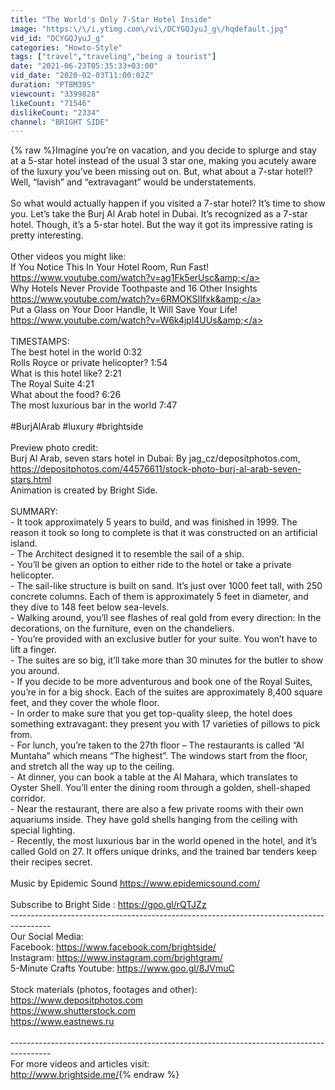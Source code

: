 ```yaml
---
title: "The World's Only 7-Star Hotel Inside"
image: "https:\/\/i.ytimg.com\/vi\/DCYGQJyuJ_g\/hqdefault.jpg"
vid_id: "DCYGQJyuJ_g"
categories: "Howto-Style"
tags: ["travel","traveling","being a tourist"]
date: "2021-06-23T05:35:33+03:00"
vid_date: "2020-02-03T11:00:02Z"
duration: "PT8M39S"
viewcount: "3399828"
likeCount: "71546"
dislikeCount: "2334"
channel: "BRIGHT SIDE"
---
```

{% raw %}Imagine you’re on vacation, and you decide to splurge and stay at a 5-star hotel instead of the usual 3 star one, making you acutely aware of the luxury you’ve been missing out on. But, what about a 7-star hotel!? Well, “lavish” and “extravagant” would be understatements.<br /><br />So what would actually happen if you visited a 7-star hotel? It’s time to show you. Let’s take the Burj Al Arab hotel in Dubai. It’s recognized as a 7-star hotel. Though, it’s a 5-star hotel. But the way it got its impressive rating is pretty interesting. <br /><br />Other videos you might like:<br />If You Notice This In Your Hotel Room, Run Fast! <a rel="nofollow" target="blank" href="https://www.youtube.com/watch?v=ag1Fk5erUsc&amp;">https://www.youtube.com/watch?v=ag1Fk5erUsc&amp;</a><br />Why Hotels Never Provide Toothpaste and 16 Other Insights <a rel="nofollow" target="blank" href="https://www.youtube.com/watch?v=6RMOKSIIfxk&amp;">https://www.youtube.com/watch?v=6RMOKSIIfxk&amp;</a><br />Put a Glass on Your Door Handle, It Will Save Your Life! <a rel="nofollow" target="blank" href="https://www.youtube.com/watch?v=W6k4jpl4UUs&amp;">https://www.youtube.com/watch?v=W6k4jpl4UUs&amp;</a><br /><br />TIMESTAMPS:<br />The best hotel in the world 0:32<br />Rolls Royce or private helicopter? 1:54<br />What is this hotel like? 2:21<br />The Royal Suite 4:21<br />What about the food? 6:26<br />The most luxurious bar in the world 7:47<br /><br />#BurjAlArab #luxury #brightside<br /><br />Preview photo credit: <br />Burj Al Arab, seven stars hotel in Dubai: By jag_cz/depositphotos.com, <a rel="nofollow" target="blank" href="https://depositphotos.com/44576611/stock-photo-burj-al-arab-seven-stars.html">https://depositphotos.com/44576611/stock-photo-burj-al-arab-seven-stars.html</a><br />Animation is created by Bright Side.<br /><br />SUMMARY:<br />- It took approximately 5 years to build, and was finished in 1999. The reason it took so long to complete is that it was constructed on an artificial island.<br />- The Architect designed it to resemble the sail of a ship. <br />- You’ll be given an option to either ride to the hotel or take a private helicopter. <br />- The sail-like structure is built on sand. It’s just over 1000 feet tall, with 250 concrete columns. Each of them is approximately 5 feet in diameter, and they dive to 148 feet below sea-levels. <br />- Walking around, you’ll see flashes of real gold from every direction: In the decorations, on the furniture, even on the chandeliers. <br />- You’re provided with an exclusive butler for your suite. You won’t have to lift a finger. <br />- The suites are so big, it’ll take more than 30 minutes for the butler to show you around. <br />- If you decide to be more adventurous and book one of the Royal Suites, you’re in for a big shock. Each of the suites are approximately 8,400 square feet, and they cover the whole floor. <br />- In order to make sure that you get top-quality sleep, the hotel does something extravagant: they present you with 17 varieties of pillows to pick from.<br />- For lunch, you’re taken to the 27th floor – The restaurants is called “Al Muntaha” which means “The highest”. The windows start from the floor, and stretch all the way up to the ceiling. <br />- At dinner, you can book a table at the Al Mahara, which translates to Oyster Shell. You’ll enter the dining room through a golden, shell-shaped corridor. <br />- Near the restaurant, there are also a few private rooms with their own aquariums inside. They have gold shells hanging from the ceiling with special lighting. <br />- Recently, the most luxurious bar in the world opened in the hotel, and it’s called Gold on 27. It offers unique drinks, and the trained bar tenders keep their recipes secret. <br /><br />Music by Epidemic Sound  <a rel="nofollow" target="blank" href="https://www.epidemicsound.com/">https://www.epidemicsound.com/</a><br /><br />Subscribe to Bright Side : <a rel="nofollow" target="blank" href="https://goo.gl/rQTJZz">https://goo.gl/rQTJZz</a><br />----------------------------------------------------------------------------------------<br />Our Social Media:<br />Facebook: <a rel="nofollow" target="blank" href="https://www.facebook.com/brightside/">https://www.facebook.com/brightside/</a><br />Instagram: <a rel="nofollow" target="blank" href="https://www.instagram.com/brightgram/">https://www.instagram.com/brightgram/</a><br />5-Minute Crafts Youtube: <a rel="nofollow" target="blank" href="https://www.goo.gl/8JVmuC">https://www.goo.gl/8JVmuC</a><br /><br />Stock materials (photos, footages and other):<br /><a rel="nofollow" target="blank" href="https://www.depositphotos.com">https://www.depositphotos.com</a><br /><a rel="nofollow" target="blank" href="https://www.shutterstock.com">https://www.shutterstock.com</a><br /><a rel="nofollow" target="blank" href="https://www.eastnews.ru">https://www.eastnews.ru</a><br /><br />----------------------------------------------------------------------------------------<br />For more videos and articles visit:<br /><a rel="nofollow" target="blank" href="http://www.brightside.me/">http://www.brightside.me/</a>{% endraw %}
